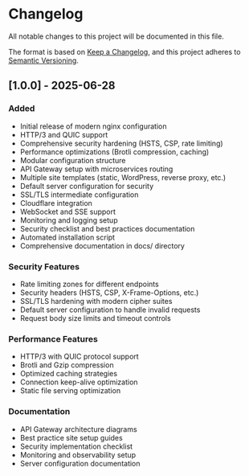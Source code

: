 # Changelog

All notable changes to this project will be documented in this file.

The format is based on [Keep a Changelog](https://keepachangelog.com/en/1.0.0/),
and this project adheres to [Semantic Versioning](https://semver.org/spec/v2.0.0.html).

## [1.0.0] - 2025-06-28

### Added
- Initial release of modern nginx configuration
- HTTP/3 and QUIC support
- Comprehensive security hardening (HSTS, CSP, rate limiting)
- Performance optimizations (Brotli compression, caching)
- Modular configuration structure
- API Gateway setup with microservices routing
- Multiple site templates (static, WordPress, reverse proxy, etc.)
- Default server configuration for security
- SSL/TLS intermediate configuration
- Cloudflare integration
- WebSocket and SSE support
- Monitoring and logging setup
- Security checklist and best practices documentation
- Automated installation script
- Comprehensive documentation in docs/ directory

### Security Features
- Rate limiting zones for different endpoints
- Security headers (HSTS, CSP, X-Frame-Options, etc.)
- SSL/TLS hardening with modern cipher suites
- Default server configuration to handle invalid requests
- Request body size limits and timeout controls

### Performance Features
- HTTP/3 with QUIC protocol support
- Brotli and Gzip compression
- Optimized caching strategies
- Connection keep-alive optimization
- Static file serving optimization

### Documentation
- API Gateway architecture diagrams
- Best practice site setup guides
- Security implementation checklist
- Monitoring and observability setup
- Server configuration documentation